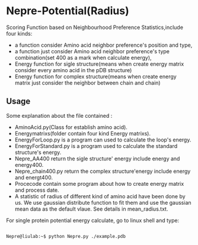 # Nepre-Potential(Radius)
Scoring Function based on Neighbourhood Preference Statistics,include four kinds:
* a function consider Amino acid neighbor preference's position and type,
* a function just consider Amino acid neighbor preference's type combination(set 400 as a mark when calculate energy),
* Energy function for sigle structure(means when create energy matrix consider every amino acid in the pDB structure)
* Energy function for complex structure(means when create energy matrix just consider the neighbor between chain and chain)

Usage
----------
Some explanation about the file contained :
* AminoAcid.py(Class for establish amino acid).
* Energymatrixs(folder contain four kind Energy matrixs).
* EnergyForLoop.py is a program can used to calculate the loop's energy.
* EnergyForStandard.py is a program used to calculate the standard structure's energy.
* Nepre_AA400 return the sigle structure' energy include energy and energy400.
* Nepre_chain400.py return the complex structure'energy include energy and energt400.
* Procecode contain some program about how to create energy matrix and process date.
* A statistic of radius of different kind of amino acid have been done by us. We use gaussian distribute function
to fit them and use the gaussian mean data as the default vlaue. See details in mean_radius.txt.

For single protein potential energy calculate, go to linux shell and type:
<pre><code>
Nepre@liulab:~$ python Nepre.py ./example.pdb
</code></pre>
